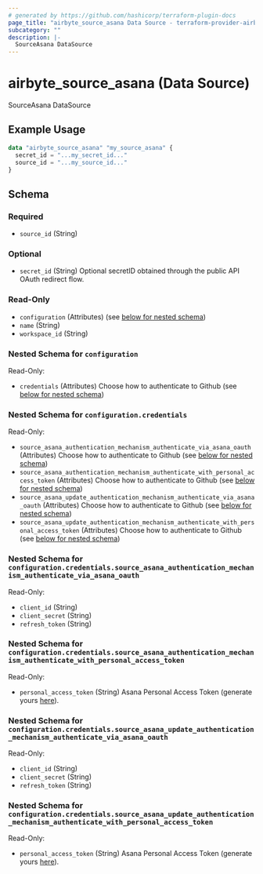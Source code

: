 ```yaml
---
# generated by https://github.com/hashicorp/terraform-plugin-docs
page_title: "airbyte_source_asana Data Source - terraform-provider-airbyte"
subcategory: ""
description: |-
  SourceAsana DataSource
---
```


# airbyte_source_asana (Data Source)

SourceAsana DataSource

## Example Usage

```terraform
data "airbyte_source_asana" "my_source_asana" {
  secret_id = "...my_secret_id..."
  source_id = "...my_source_id..."
}
```

<!-- schema generated by tfplugindocs -->
## Schema

### Required

- `source_id` (String)

### Optional

- `secret_id` (String) Optional secretID obtained through the public API OAuth redirect flow.

### Read-Only

- `configuration` (Attributes) (see [below for nested schema](#nestedatt--configuration))
- `name` (String)
- `workspace_id` (String)

<a id="nestedatt--configuration"></a>
### Nested Schema for `configuration`

Read-Only:

- `credentials` (Attributes) Choose how to authenticate to Github (see [below for nested schema](#nestedatt--configuration--credentials))

<a id="nestedatt--configuration--credentials"></a>
### Nested Schema for `configuration.credentials`

Read-Only:

- `source_asana_authentication_mechanism_authenticate_via_asana_oauth` (Attributes) Choose how to authenticate to Github (see [below for nested schema](#nestedatt--configuration--credentials--source_asana_authentication_mechanism_authenticate_via_asana_oauth))
- `source_asana_authentication_mechanism_authenticate_with_personal_access_token` (Attributes) Choose how to authenticate to Github (see [below for nested schema](#nestedatt--configuration--credentials--source_asana_authentication_mechanism_authenticate_with_personal_access_token))
- `source_asana_update_authentication_mechanism_authenticate_via_asana_oauth` (Attributes) Choose how to authenticate to Github (see [below for nested schema](#nestedatt--configuration--credentials--source_asana_update_authentication_mechanism_authenticate_via_asana_oauth))
- `source_asana_update_authentication_mechanism_authenticate_with_personal_access_token` (Attributes) Choose how to authenticate to Github (see [below for nested schema](#nestedatt--configuration--credentials--source_asana_update_authentication_mechanism_authenticate_with_personal_access_token))

<a id="nestedatt--configuration--credentials--source_asana_authentication_mechanism_authenticate_via_asana_oauth"></a>
### Nested Schema for `configuration.credentials.source_asana_authentication_mechanism_authenticate_via_asana_oauth`

Read-Only:

- `client_id` (String)
- `client_secret` (String)
- `refresh_token` (String)


<a id="nestedatt--configuration--credentials--source_asana_authentication_mechanism_authenticate_with_personal_access_token"></a>
### Nested Schema for `configuration.credentials.source_asana_authentication_mechanism_authenticate_with_personal_access_token`

Read-Only:

- `personal_access_token` (String) Asana Personal Access Token (generate yours <a href="https://app.asana.com/0/developer-console">here</a>).


<a id="nestedatt--configuration--credentials--source_asana_update_authentication_mechanism_authenticate_via_asana_oauth"></a>
### Nested Schema for `configuration.credentials.source_asana_update_authentication_mechanism_authenticate_via_asana_oauth`

Read-Only:

- `client_id` (String)
- `client_secret` (String)
- `refresh_token` (String)


<a id="nestedatt--configuration--credentials--source_asana_update_authentication_mechanism_authenticate_with_personal_access_token"></a>
### Nested Schema for `configuration.credentials.source_asana_update_authentication_mechanism_authenticate_with_personal_access_token`

Read-Only:

- `personal_access_token` (String) Asana Personal Access Token (generate yours <a href="https://app.asana.com/0/developer-console">here</a>).


